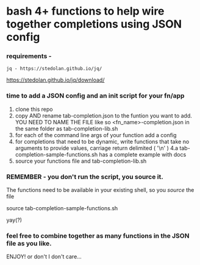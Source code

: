 # bash 4+ functions to help wire together <TAB> completions using JSON config

### requirements -

    jq - https://stedolan.github.io/jq/

https://stedolan.github.io/jq/download/

### time to add a JSON config and an init script for your fn/app

1. clone this repo
2. copy AND rename tab-completion.json to the funtion you want to add. YOU NEED TO NAME THE FILE like so <fn_name>-completion.json in the same folder as tab-completion-lib.sh
3. for each of the command line args of your function add a config
4. for completions that need to be dynamic, write functions that take no arguments to provide values, carriage return delimited ( '\n' )
4.a tab-completion-sample-functions.sh has a complete example with docs
5. source your functions file and tab-completion-lib.sh

### REMEMBER - you don't run the script, you source it.

The functions need to be available in your existing shell, so you _source_ the file

source tab-completion-sample-functions.sh

yay(?)

### feel free to combine together as many functions in the JSON file as you like.

ENJOY! or don't I don't care...
